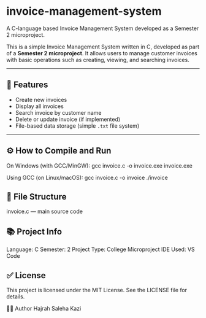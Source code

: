 # invoice-management-system
A C-language based Invoice Management System developed as a Semester 2 microproject.

This is a simple Invoice Management System written in C, developed as part of a **Semester 2 microproject**. It allows users to manage customer invoices with basic operations such as creating, viewing, and searching invoices.

---

## 📌 Features

- Create new invoices
- Display all invoices
- Search invoice by customer name
- Delete or update invoice (if implemented)
- File-based data storage (simple `.txt` file system)

---

## ⚙️ How to Compile and Run
On Windows (with GCC/MinGW):
gcc invoice.c -o invoice.exe
invoice.exe

Using GCC (on Linux/macOS):
gcc invoice.c -o invoice
./invoice

## 📁 File Structure
invoice.c — main source code

## 📚 Project Info
Language: C
Semester: 2
Project Type: College Microproject
IDE Used: VS Code

## ✅ License
This project is licensed under the MIT License. See the LICENSE file for details.

🙋‍♂️ Author
Hajrah Saleha Kazi
